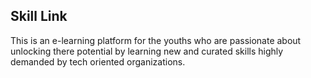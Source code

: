 ## Skill Link 

This is an e-learning platform for the youths who are passionate about unlocking there potential by learning new and curated skills highly demanded by tech oriented organizations.
